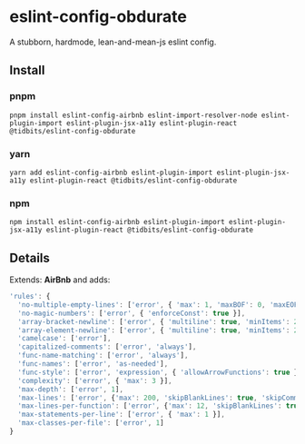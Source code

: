 # eslint-config-obdurate
A stubborn, hardmode, lean-and-mean-js eslint config.

## Install

### pnpm
`pnpm install eslint-config-airbnb eslint-import-resolver-node eslint-plugin-import eslint-plugin-jsx-a11y eslint-plugin-react @tidbits/eslint-config-obdurate`

### yarn
`yarn add eslint-config-airbnb eslint-plugin-import eslint-plugin-jsx-a11y eslint-plugin-react @tidbits/eslint-config-obdurate`

### npm
`npm install eslint-config-airbnb eslint-plugin-import eslint-plugin-jsx-a11y eslint-plugin-react @tidbits/eslint-config-obdurate`

## Details

Extends: **AirBnb** and adds:

```js
'rules': {
  'no-multiple-empty-lines': ['error', { 'max': 1, 'maxBOF': 0, 'maxEOF': 1 }],
  'no-magic-numbers': ['error', { 'enforceConst': true }],
  'array-bracket-newline': ['error', { 'multiline': true, 'minItems': 2 }],
  'array-element-newline': ['error', { 'multiline': true, 'minItems': 2 }],
  'camelcase': ['error'],
  'capitalized-comments': ['error', 'always'],
  'func-name-matching': ['error', 'always'],
  'func-names': ['error', 'as-needed'],
  'func-style': ['error', 'expression', { 'allowArrowFunctions': true }],
  'complexity': ['error', { 'max': 3 }],
  'max-depth': ['error', 1],
  'max-lines': ['error', {'max': 200, 'skipBlankLines': true, 'skipComments': true}],
  'max-lines-per-function': ['error', {'max': 12, 'skipBlankLines': true, 'skipComments': true}],
  'max-statements-per-line': ['error', { 'max': 1 }],
  'max-classes-per-file': ['error', 1]
}
```

